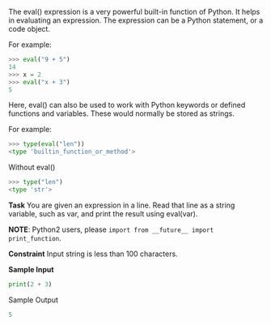 The eval() expression is a very powerful built-in function of Python. It helps in evaluating an expression. The expression can be a Python statement, or a code object.

For example:

```py
>>> eval("9 + 5")
14
>>> x = 2
>>> eval("x + 3")
5
```

Here, eval() can also be used to work with Python keywords or defined functions and variables. These would normally be stored as strings.

For example:

```py
>>> type(eval("len"))
<type 'builtin_function_or_method'>
```

Without eval()

```py
>>> type("len")
<type 'str'>
```

**Task**
You are given an expression in a line. Read that line as a string variable, such as var, and print the result using eval(var).

**NOTE**: Python2 users, please `import from __future__ import print_function`.

**Constraint**
Input string is less than 100 characters.

**Sample Input**

```py
print(2 + 3)
```
Sample Output
```py
5
```